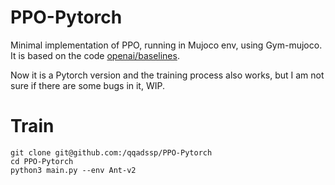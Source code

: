 # PPO-Pytorch
Minimal implementation of PPO, running in Mujoco env, using Gym-mujoco. It is based on the code [openai/baselines](https://github.com/openai/baselines).  

Now it is a Pytorch version and the training process also works, but I am not sure if there are some bugs in it, WIP.  

# Train

    git clone git@github.com:/qqadssp/PPO-Pytorch
    cd PPO-Pytorch
    python3 main.py --env Ant-v2

